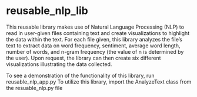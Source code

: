 # reusable_nlp_lib
This reusable library makes use of Natural Language Processing (NLP) to read in user-given files containing text and create visualizations to highlight the data within the text. For each file given, this library analyzes the file’s text to extract data on word frequency, sentiment, average word length, number of words, and n-gram frequency (the value of n is determined by the user). Upon request, the library can then create six different visualizations illustrating the data collected. 

To see a demonstration of the functionality of this library, run reusable_nlp_app.py
To utilize this library, import the AnalyzeText class from the resuable_nlp.py file
